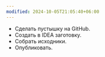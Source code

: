 ```yaml
---
modified: 2024-10-05T21:05:40+06:00
---
```

- Сделать пустышку на GitHub.
- Создать в IDEA заготовку.
- Собрать исходники.
- Опубликовать.